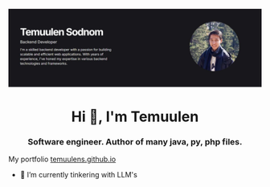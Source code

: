 [![Social banner](https://github.com/temuulens/TemuulenS/blob/master/header.JPG)](https://temuulens.github.io/)

<h1 align="center">Hi 👋, I'm Temuulen</h1>
<h3 align="center">Software engineer. Author of many java, py, php files.</h3>

My portfolio [temuulens.github.io](https://temuulens.github.io/)


- 🌱 I’m currently tinkering with LLM's 

